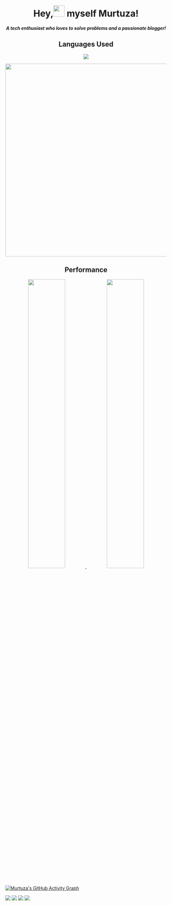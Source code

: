 <h1 align="center">Hey,<img src="https://github.com/TheDudeThatCode/TheDudeThatCode/blob/master/Assets/Hi.gif" width="35px">&nbsp;myself Murtuza!</h1>
<h4 align='center'><i>A tech enthusiast who loves to solve problems and a passionate blogger!</i></h4>


<h2 align='center'>Languages Used</h2>

<p align='center'><a href="https://github.com/murtuzaalisurti">
  <img src="https://github-readme-stats.vercel.app/api/top-langs/?username=murtuzaalisurti&theme=dark&layout=compact&langs_count=10" />
</a></p>

<img width="600" height="600" src="https://ionicabizau.github.io/github-profile-languages/api.html?murtuzaalisurti"></img>

<h2 align='center'>Performance</h2>

<p align='center'><a href="https://github.com/murtuzaalisurti">
  <img width="48%" src="https://github-readme-stats.vercel.app/api?username=murtuzaalisurti&theme=dark&show_icons=true" />
  <img width="48%" src="https://github-readme-streak-stats.herokuapp.com?user=murtuzaalisurti&theme=black-ice" />
</a></p>

[![Murtuza's GitHub Activity Graph](https://activity-graph.herokuapp.com/graph?username=murtuzaalisurti&theme=react-dark)](https://github.com/murtuzaalisurti)

[![](https://komarev.com/ghpvc/?username=murtuzaalisurti&color=blueviolet&label=Visits)](https://github.com/murtuzaalisurti)
[<img src="https://img.shields.io/static/v1?label=&message=Portfolio&color=red&logo=web">](https://murtuzaalisurti.github.io)
[<img src="https://img.shields.io/static/v1?label=&message=Twitter&color=ffffff&logo=twitter">](https://twitter.com/murtuza_surti)
[<img src="https://img.shields.io/static/v1?label=&message=Codepen&color=blueviolet&logo=codepen">](https://codepen.io/seekertruth)

